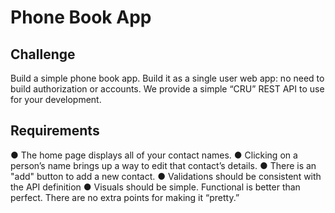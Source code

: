 # Phone Book App

## Challenge 
Build a simple phone book app. Build it as a single user web app: no need to build authorization or accounts. We provide a simple “CRU” REST API to use for your development. 

## Requirements

● The home page displays all of your contact names.
● Clicking on a person’s name brings up a way to edit that contact’s details.
● There is an "add" button to add a new contact.
● Validations should be consistent with the API definition
● Visuals should be simple. Functional is better than perfect. There are no extra points for
making it “pretty.”